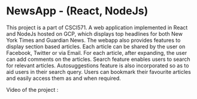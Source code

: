 # NewsApp - (React, NodeJs)
This project is a part of CSCI571. A web application implemented in React and NodeJs hosted on GCP, which displays top headlines for both New York Times and
Guardian News. The webapp also provides features to display section based articles. Each article can be
shared by the user on Facebook, Twitter or via Email. For each article, after expanding, the user can add comments on the articles. Search feature enables users to search for relevant articles. Autosuggestions feature is also incorporated so as to aid users in their search query. Users can bookmark their favourite articles and easily access them as and when required.

Video of the project : 
